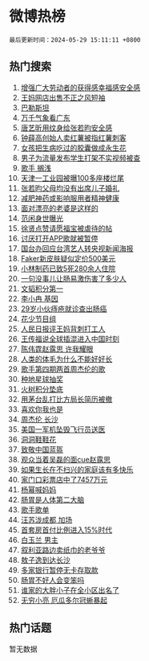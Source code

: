 # 微博热榜

`最后更新时间：2024-05-29 15:11:11 +0800`

## 热门搜索

1. [增强广大劳动者的获得感幸福感安全感](https://m.weibo.cn/search?containerid=100103type%3D1%26t%3D10%26q%3D%23%E5%A2%9E%E5%BC%BA%E5%B9%BF%E5%A4%A7%E5%8A%B3%E5%8A%A8%E8%80%85%E7%9A%84%E8%8E%B7%E5%BE%97%E6%84%9F%E5%B9%B8%E7%A6%8F%E6%84%9F%E5%AE%89%E5%85%A8%E6%84%9F%23&stream_entry_id=51&isnewpage=1&extparam=seat%3D1%26filter_type%3Drealtimehot%26stream_entry_id%3D51%26c_type%3D51%26pos%3D0%26cate%3D10103%26q%3D%2523%25E5%25A2%259E%25E5%25BC%25BA%25E5%25B9%25BF%25E5%25A4%25A7%25E5%258A%25B3%25E5%258A%25A8%25E8%2580%2585%25E7%259A%2584%25E8%258E%25B7%25E5%25BE%2597%25E6%2584%259F%25E5%25B9%25B8%25E7%25A6%258F%25E6%2584%259F%25E5%25AE%2589%25E5%2585%25A8%25E6%2584%259F%2523%26dgr%3D0%26display_time%3D1716966670%26pre_seqid%3D171696667066503448145)
1. [王妈网店出售不正之风短袖](https://m.weibo.cn/search?containerid=100103type%3D1%26t%3D10%26q%3D%23%E7%8E%8B%E5%A6%88%E7%BD%91%E5%BA%97%E5%87%BA%E5%94%AE%E4%B8%8D%E6%AD%A3%E4%B9%8B%E9%A3%8E%E7%9F%AD%E8%A2%96%23&stream_entry_id=31&isnewpage=1&extparam=seat%3D1%26filter_type%3Drealtimehot%26lcate%3D5001%26c_type%3D31%26realpos%3D1%26cate%3D5001%26q%3D%2523%25E7%258E%258B%25E5%25A6%2588%25E7%25BD%2591%25E5%25BA%2597%25E5%2587%25BA%25E5%2594%25AE%25E4%25B8%258D%25E6%25AD%25A3%25E4%25B9%258B%25E9%25A3%258E%25E7%259F%25AD%25E8%25A2%2596%2523%26band_rank%3D1%26stream_entry_id%3D31%26flag%3D2%26dgr%3D0%26pos%3D0%26display_time%3D1716966670%26pre_seqid%3D171696667066503448145)
1. [巴勒斯坦](https://m.weibo.cn/search?containerid=100103type%3D1%26t%3D10%26q%3D%E5%B7%B4%E5%8B%92%E6%96%AF%E5%9D%A6&stream_entry_id=31&isnewpage=1&extparam=seat%3D1%26filter_type%3Drealtimehot%26lcate%3D5001%26c_type%3D31%26realpos%3D2%26cate%3D5001%26q%3D%25E5%25B7%25B4%25E5%258B%2592%25E6%2596%25AF%25E5%259D%25A6%26band_rank%3D2%26stream_entry_id%3D31%26flag%3D1%26dgr%3D0%26pos%3D1%26display_time%3D1716966670%26pre_seqid%3D171696667066503448145)
1. [万千气象看广东](https://m.weibo.cn/search?containerid=100103type%3D1%26t%3D10%26q%3D%23%E4%B8%87%E5%8D%83%E6%B0%94%E8%B1%A1%E7%9C%8B%E5%B9%BF%E4%B8%9C%23&stream_entry_id=31&isnewpage=1&extparam=seat%3D1%26filter_type%3Drealtimehot%26lcate%3D5001%26c_type%3D31%26realpos%3D3%26cate%3D5001%26q%3D%2523%25E4%25B8%2587%25E5%258D%2583%25E6%25B0%2594%25E8%25B1%25A1%25E7%259C%258B%25E5%25B9%25BF%25E4%25B8%259C%2523%26band_rank%3D3%26stream_entry_id%3D31%26flag%3D0%26dgr%3D0%26pos%3D2%26display_time%3D1716966670%26pre_seqid%3D171696667066503448145)
1. [唐艺昕用纹身给张若昀安全感](https://m.weibo.cn/search?containerid=100103type%3D1%26t%3D10%26q%3D%23%E5%94%90%E8%89%BA%E6%98%95%E7%94%A8%E7%BA%B9%E8%BA%AB%E7%BB%99%E5%BC%A0%E8%8B%A5%E6%98%80%E5%AE%89%E5%85%A8%E6%84%9F%23&stream_entry_id=31&isnewpage=1&extparam=seat%3D1%26filter_type%3Drealtimehot%26lcate%3D5001%26c_type%3D31%26realpos%3D4%26cate%3D5001%26q%3D%2523%25E5%2594%2590%25E8%2589%25BA%25E6%2598%2595%25E7%2594%25A8%25E7%25BA%25B9%25E8%25BA%25AB%25E7%25BB%2599%25E5%25BC%25A0%25E8%258B%25A5%25E6%2598%2580%25E5%25AE%2589%25E5%2585%25A8%25E6%2584%259F%2523%26band_rank%3D4%26stream_entry_id%3D31%26flag%3D1%26dgr%3D0%26pos%3D3%26display_time%3D1716966670%26pre_seqid%3D171696667066503448145)
1. [钟薛高创始人卖红薯被指红薯刺客](https://m.weibo.cn/search?containerid=100103type%3D1%26t%3D10%26q%3D%23%E9%92%9F%E8%96%9B%E9%AB%98%E5%88%9B%E5%A7%8B%E4%BA%BA%E5%8D%96%E7%BA%A2%E8%96%AF%E8%A2%AB%E6%8C%87%E7%BA%A2%E8%96%AF%E5%88%BA%E5%AE%A2%23&stream_entry_id=31&isnewpage=1&extparam=seat%3D1%26filter_type%3Drealtimehot%26lcate%3D5001%26c_type%3D31%26realpos%3D5%26cate%3D5001%26q%3D%2523%25E9%2592%259F%25E8%2596%259B%25E9%25AB%2598%25E5%2588%259B%25E5%25A7%258B%25E4%25BA%25BA%25E5%258D%2596%25E7%25BA%25A2%25E8%2596%25AF%25E8%25A2%25AB%25E6%258C%2587%25E7%25BA%25A2%25E8%2596%25AF%25E5%2588%25BA%25E5%25AE%25A2%2523%26band_rank%3D5%26stream_entry_id%3D31%26flag%3D1%26dgr%3D0%26pos%3D4%26display_time%3D1716966670%26pre_seqid%3D171696667066503448145)
1. [女孩把生病吃过的胶囊做成永生花](https://m.weibo.cn/search?containerid=100103type%3D1%26t%3D10%26q%3D%23%E5%A5%B3%E5%AD%A9%E6%8A%8A%E7%94%9F%E7%97%85%E5%90%83%E8%BF%87%E7%9A%84%E8%83%B6%E5%9B%8A%E5%81%9A%E6%88%90%E6%B0%B8%E7%94%9F%E8%8A%B1%23&stream_entry_id=31&isnewpage=1&extparam=seat%3D1%26filter_type%3Drealtimehot%26lcate%3D5001%26c_type%3D31%26realpos%3D6%26cate%3D5001%26q%3D%2523%25E5%25A5%25B3%25E5%25AD%25A9%25E6%258A%258A%25E7%2594%259F%25E7%2597%2585%25E5%2590%2583%25E8%25BF%2587%25E7%259A%2584%25E8%2583%25B6%25E5%259B%258A%25E5%2581%259A%25E6%2588%2590%25E6%25B0%25B8%25E7%2594%259F%25E8%258A%25B1%2523%26band_rank%3D6%26stream_entry_id%3D31%26flag%3D32768%26dgr%3D0%26pos%3D5%26display_time%3D1716966670%26pre_seqid%3D171696667066503448145)
1. [男子为流量发布学生打架不实视频被查](https://m.weibo.cn/search?containerid=100103type%3D1%26t%3D10%26q%3D%23%E7%94%B7%E5%AD%90%E4%B8%BA%E6%B5%81%E9%87%8F%E5%8F%91%E5%B8%83%E5%AD%A6%E7%94%9F%E6%89%93%E6%9E%B6%E4%B8%8D%E5%AE%9E%E8%A7%86%E9%A2%91%E8%A2%AB%E6%9F%A5%23&stream_entry_id=31&isnewpage=1&extparam=seat%3D1%26filter_type%3Drealtimehot%26lcate%3D5001%26c_type%3D31%26cate%3D5001%26q%3D%2523%25E7%2594%25B7%25E5%25AD%2590%25E4%25B8%25BA%25E6%25B5%2581%25E9%2587%258F%25E5%258F%2591%25E5%25B8%2583%25E5%25AD%25A6%25E7%2594%259F%25E6%2589%2593%25E6%259E%25B6%25E4%25B8%258D%25E5%25AE%259E%25E8%25A7%2586%25E9%25A2%2591%25E8%25A2%25AB%25E6%259F%25A5%2523%26band_rank%3D7%26stream_entry_id%3D31%26is_ad_pos%3D1%26dgr%3D0%26adid%3D239903%26pos%3D6%26display_time%3D1716966670%26pre_seqid%3D171696667066503448145)
1. [歌手 搁浅](https://m.weibo.cn/search?containerid=100103type%3D1%26t%3D10%26q%3D%E6%AD%8C%E6%89%8B+%E6%90%81%E6%B5%85&stream_entry_id=31&isnewpage=1&extparam=seat%3D1%26filter_type%3Drealtimehot%26lcate%3D5001%26c_type%3D31%26realpos%3D7%26cate%3D5001%26q%3D%25E6%25AD%258C%25E6%2589%258B%2520%25E6%2590%2581%25E6%25B5%2585%26band_rank%3D7%26stream_entry_id%3D31%26flag%3D2%26dgr%3D0%26pos%3D7%26display_time%3D1716966670%26pre_seqid%3D171696667066503448145)
1. [天津一工业园被曝100多座楼烂尾](https://m.weibo.cn/search?containerid=100103type%3D1%26t%3D10%26q%3D%23%E5%A4%A9%E6%B4%A5%E4%B8%80%E5%B7%A5%E4%B8%9A%E5%9B%AD%E8%A2%AB%E6%9B%9D100%E5%A4%9A%E5%BA%A7%E6%A5%BC%E7%83%82%E5%B0%BE%23&stream_entry_id=31&isnewpage=1&extparam=seat%3D1%26filter_type%3Drealtimehot%26lcate%3D5001%26c_type%3D31%26realpos%3D8%26cate%3D5001%26q%3D%2523%25E5%25A4%25A9%25E6%25B4%25A5%25E4%25B8%2580%25E5%25B7%25A5%25E4%25B8%259A%25E5%259B%25AD%25E8%25A2%25AB%25E6%259B%259D100%25E5%25A4%259A%25E5%25BA%25A7%25E6%25A5%25BC%25E7%2583%2582%25E5%25B0%25BE%2523%26band_rank%3D8%26stream_entry_id%3D31%26flag%3D1%26dgr%3D0%26pos%3D8%26display_time%3D1716966670%26pre_seqid%3D171696667066503448145)
1. [张若昀父母均没有出席儿子婚礼](https://m.weibo.cn/search?containerid=100103type%3D1%26t%3D10%26q%3D%23%E5%BC%A0%E8%8B%A5%E6%98%80%E7%88%B6%E6%AF%8D%E5%9D%87%E6%B2%A1%E6%9C%89%E5%87%BA%E5%B8%AD%E5%84%BF%E5%AD%90%E5%A9%9A%E7%A4%BC%23&stream_entry_id=31&isnewpage=1&extparam=seat%3D1%26filter_type%3Drealtimehot%26lcate%3D5001%26c_type%3D31%26realpos%3D9%26cate%3D5001%26q%3D%2523%25E5%25BC%25A0%25E8%258B%25A5%25E6%2598%2580%25E7%2588%25B6%25E6%25AF%258D%25E5%259D%2587%25E6%25B2%25A1%25E6%259C%2589%25E5%2587%25BA%25E5%25B8%25AD%25E5%2584%25BF%25E5%25AD%2590%25E5%25A9%259A%25E7%25A4%25BC%2523%26band_rank%3D9%26stream_entry_id%3D31%26flag%3D2%26dgr%3D0%26pos%3D9%26display_time%3D1716966670%26pre_seqid%3D171696667066503448145)
1. [减肥神药或影响服用者精神健康](https://m.weibo.cn/search?containerid=100103type%3D1%26t%3D10%26q%3D%23%E5%87%8F%E8%82%A5%E7%A5%9E%E8%8D%AF%E6%88%96%E5%BD%B1%E5%93%8D%E6%9C%8D%E7%94%A8%E8%80%85%E7%B2%BE%E7%A5%9E%E5%81%A5%E5%BA%B7%23&stream_entry_id=31&isnewpage=1&extparam=seat%3D1%26filter_type%3Drealtimehot%26lcate%3D5001%26c_type%3D31%26realpos%3D10%26cate%3D5001%26q%3D%2523%25E5%2587%258F%25E8%2582%25A5%25E7%25A5%259E%25E8%258D%25AF%25E6%2588%2596%25E5%25BD%25B1%25E5%2593%258D%25E6%259C%258D%25E7%2594%25A8%25E8%2580%2585%25E7%25B2%25BE%25E7%25A5%259E%25E5%2581%25A5%25E5%25BA%25B7%2523%26band_rank%3D10%26stream_entry_id%3D31%26flag%3D1%26dgr%3D0%26pos%3D10%26display_time%3D1716966670%26pre_seqid%3D171696667066503448145)
1. [面对漂亮的老婆是这样的](https://m.weibo.cn/search?containerid=100103type%3D1%26t%3D10%26q%3D%E9%9D%A2%E5%AF%B9%E6%BC%82%E4%BA%AE%E7%9A%84%E8%80%81%E5%A9%86%E6%98%AF%E8%BF%99%E6%A0%B7%E7%9A%84&stream_entry_id=31&isnewpage=1&extparam=seat%3D1%26filter_type%3Drealtimehot%26lcate%3D5001%26c_type%3D31%26realpos%3D11%26cate%3D5001%26q%3D%25E9%259D%25A2%25E5%25AF%25B9%25E6%25BC%2582%25E4%25BA%25AE%25E7%259A%2584%25E8%2580%2581%25E5%25A9%2586%25E6%2598%25AF%25E8%25BF%2599%25E6%25A0%25B7%25E7%259A%2584%26band_rank%3D11%26stream_entry_id%3D31%26flag%3D1%26dgr%3D0%26pos%3D11%26display_time%3D1716966670%26pre_seqid%3D171696667066503448145)
1. [范闲身世曝光](https://m.weibo.cn/search?containerid=100103type%3D1%26t%3D10%26q%3D%23%E8%8C%83%E9%97%B2%E8%BA%AB%E4%B8%96%E6%9B%9D%E5%85%89%23&stream_entry_id=31&isnewpage=1&extparam=seat%3D1%26filter_type%3Drealtimehot%26lcate%3D5001%26c_type%3D31%26realpos%3D12%26cate%3D5001%26q%3D%2523%25E8%258C%2583%25E9%2597%25B2%25E8%25BA%25AB%25E4%25B8%2596%25E6%259B%259D%25E5%2585%2589%2523%26band_rank%3D12%26stream_entry_id%3D31%26flag%3D1%26dgr%3D0%26pos%3D12%26display_time%3D1716966670%26pre_seqid%3D171696667066503448145)
1. [徐贤点赞请愿福宝被虐待的帖](https://m.weibo.cn/search?containerid=100103type%3D1%26t%3D10%26q%3D%23%E5%BE%90%E8%B4%A4%E7%82%B9%E8%B5%9E%E8%AF%B7%E6%84%BF%E7%A6%8F%E5%AE%9D%E8%A2%AB%E8%99%90%E5%BE%85%E7%9A%84%E5%B8%96%23&stream_entry_id=31&isnewpage=1&extparam=seat%3D1%26filter_type%3Drealtimehot%26lcate%3D5001%26c_type%3D31%26realpos%3D13%26cate%3D5001%26q%3D%2523%25E5%25BE%2590%25E8%25B4%25A4%25E7%2582%25B9%25E8%25B5%259E%25E8%25AF%25B7%25E6%2584%25BF%25E7%25A6%258F%25E5%25AE%259D%25E8%25A2%25AB%25E8%2599%2590%25E5%25BE%2585%25E7%259A%2584%25E5%25B8%2596%2523%26band_rank%3D13%26stream_entry_id%3D31%26flag%3D0%26dgr%3D0%26pos%3D13%26display_time%3D1716966670%26pre_seqid%3D171696667066503448145)
1. [讨厌打开APP歌就被暂停](https://m.weibo.cn/search?containerid=100103type%3D1%26t%3D10%26q%3D%E8%AE%A8%E5%8E%8C%E6%89%93%E5%BC%80APP%E6%AD%8C%E5%B0%B1%E8%A2%AB%E6%9A%82%E5%81%9C&stream_entry_id=31&isnewpage=1&extparam=seat%3D1%26filter_type%3Drealtimehot%26lcate%3D5001%26c_type%3D31%26realpos%3D14%26cate%3D5001%26q%3D%25E8%25AE%25A8%25E5%258E%258C%25E6%2589%2593%25E5%25BC%2580APP%25E6%25AD%258C%25E5%25B0%25B1%25E8%25A2%25AB%25E6%259A%2582%25E5%2581%259C%26band_rank%3D14%26stream_entry_id%3D31%26flag%3D1%26dgr%3D0%26pos%3D14%26display_time%3D1716966670%26pre_seqid%3D171696667066503448145)
1. [国台办回应台湾艺人转央视新闻海报](https://m.weibo.cn/search?containerid=100103type%3D1%26t%3D10%26q%3D%23%E5%9B%BD%E5%8F%B0%E5%8A%9E%E5%9B%9E%E5%BA%94%E5%8F%B0%E6%B9%BE%E8%89%BA%E4%BA%BA%E8%BD%AC%E5%A4%AE%E8%A7%86%E6%96%B0%E9%97%BB%E6%B5%B7%E6%8A%A5%23&stream_entry_id=31&isnewpage=1&extparam=seat%3D1%26filter_type%3Drealtimehot%26lcate%3D5001%26c_type%3D31%26realpos%3D15%26cate%3D5001%26q%3D%2523%25E5%259B%25BD%25E5%258F%25B0%25E5%258A%259E%25E5%259B%259E%25E5%25BA%2594%25E5%258F%25B0%25E6%25B9%25BE%25E8%2589%25BA%25E4%25BA%25BA%25E8%25BD%25AC%25E5%25A4%25AE%25E8%25A7%2586%25E6%2596%25B0%25E9%2597%25BB%25E6%25B5%25B7%25E6%258A%25A5%2523%26band_rank%3D15%26stream_entry_id%3D31%26flag%3D0%26dgr%3D0%26pos%3D15%26display_time%3D1716966670%26pre_seqid%3D171696667066503448145)
1. [Faker新皮肤疑似定价500美元](https://m.weibo.cn/search?containerid=100103type%3D1%26t%3D10%26q%3D%23Faker%E6%96%B0%E7%9A%AE%E8%82%A4%E7%96%91%E4%BC%BC%E5%AE%9A%E4%BB%B7500%E7%BE%8E%E5%85%83%23&stream_entry_id=31&isnewpage=1&extparam=seat%3D1%26filter_type%3Drealtimehot%26lcate%3D5001%26c_type%3D31%26realpos%3D16%26cate%3D5001%26q%3D%2523Faker%25E6%2596%25B0%25E7%259A%25AE%25E8%2582%25A4%25E7%2596%2591%25E4%25BC%25BC%25E5%25AE%259A%25E4%25BB%25B7500%25E7%25BE%258E%25E5%2585%2583%2523%26band_rank%3D16%26stream_entry_id%3D31%26flag%3D1%26dgr%3D0%26pos%3D16%26display_time%3D1716966670%26pre_seqid%3D171696667066503448145)
1. [小林制药已致5死280余人住院](https://m.weibo.cn/search?containerid=100103type%3D1%26t%3D10%26q%3D%23%E5%B0%8F%E6%9E%97%E5%88%B6%E8%8D%AF%E5%B7%B2%E8%87%B45%E6%AD%BB280%E4%BD%99%E4%BA%BA%E4%BD%8F%E9%99%A2%23&stream_entry_id=31&isnewpage=1&extparam=seat%3D1%26filter_type%3Drealtimehot%26lcate%3D5001%26c_type%3D31%26realpos%3D17%26cate%3D5001%26q%3D%2523%25E5%25B0%258F%25E6%259E%2597%25E5%2588%25B6%25E8%258D%25AF%25E5%25B7%25B2%25E8%2587%25B45%25E6%25AD%25BB280%25E4%25BD%2599%25E4%25BA%25BA%25E4%25BD%258F%25E9%2599%25A2%2523%26band_rank%3D17%26stream_entry_id%3D31%26flag%3D0%26dgr%3D0%26pos%3D17%26display_time%3D1716966670%26pre_seqid%3D171696667066503448145)
1. [一句没事儿让肠易激伤害了多少人](https://m.weibo.cn/search?containerid=100103type%3D1%26t%3D10%26q%3D%23%E4%B8%80%E5%8F%A5%E6%B2%A1%E4%BA%8B%E5%84%BF%E8%AE%A9%E8%82%A0%E6%98%93%E6%BF%80%E4%BC%A4%E5%AE%B3%E4%BA%86%E5%A4%9A%E5%B0%91%E4%BA%BA%23&stream_entry_id=31&isnewpage=1&extparam=seat%3D1%26filter_type%3Drealtimehot%26lcate%3D5001%26c_type%3D31%26realpos%3D18%26cate%3D5001%26q%3D%2523%25E4%25B8%2580%25E5%258F%25A5%25E6%25B2%25A1%25E4%25BA%258B%25E5%2584%25BF%25E8%25AE%25A9%25E8%2582%25A0%25E6%2598%2593%25E6%25BF%2580%25E4%25BC%25A4%25E5%25AE%25B3%25E4%25BA%2586%25E5%25A4%259A%25E5%25B0%2591%25E4%25BA%25BA%2523%26band_rank%3D18%26stream_entry_id%3D31%26flag%3D0%26adid%3D238110%26dgr%3D0%26pos%3D18%26display_time%3D1716966670%26pre_seqid%3D171696667066503448145)
1. [文韬积分第一](https://m.weibo.cn/search?containerid=100103type%3D1%26t%3D10%26q%3D%23%E6%96%87%E9%9F%AC%E7%A7%AF%E5%88%86%E7%AC%AC%E4%B8%80%23&stream_entry_id=31&isnewpage=1&extparam=seat%3D1%26filter_type%3Drealtimehot%26lcate%3D5001%26c_type%3D31%26realpos%3D19%26cate%3D5001%26q%3D%2523%25E6%2596%2587%25E9%259F%25AC%25E7%25A7%25AF%25E5%2588%2586%25E7%25AC%25AC%25E4%25B8%2580%2523%26band_rank%3D19%26stream_entry_id%3D31%26flag%3D0%26dgr%3D0%26pos%3D19%26display_time%3D1716966670%26pre_seqid%3D171696667066503448145)
1. [李小冉 基因](https://m.weibo.cn/search?containerid=100103type%3D1%26t%3D10%26q%3D%E6%9D%8E%E5%B0%8F%E5%86%89+%E5%9F%BA%E5%9B%A0&stream_entry_id=31&isnewpage=1&extparam=seat%3D1%26filter_type%3Drealtimehot%26lcate%3D5001%26c_type%3D31%26realpos%3D20%26cate%3D5001%26q%3D%25E6%259D%258E%25E5%25B0%258F%25E5%2586%2589%2520%25E5%259F%25BA%25E5%259B%25A0%26band_rank%3D20%26stream_entry_id%3D31%26flag%3D2%26dgr%3D0%26pos%3D20%26display_time%3D1716966670%26pre_seqid%3D171696667066503448145)
1. [29岁小伙痔疮就诊查出肠癌](https://m.weibo.cn/search?containerid=100103type%3D1%26t%3D10%26q%3D%2329%E5%B2%81%E5%B0%8F%E4%BC%99%E7%97%94%E7%96%AE%E5%B0%B1%E8%AF%8A%E6%9F%A5%E5%87%BA%E8%82%A0%E7%99%8C%23&stream_entry_id=31&isnewpage=1&extparam=seat%3D1%26filter_type%3Drealtimehot%26lcate%3D5001%26c_type%3D31%26realpos%3D21%26cate%3D5001%26q%3D%252329%25E5%25B2%2581%25E5%25B0%258F%25E4%25BC%2599%25E7%2597%2594%25E7%2596%25AE%25E5%25B0%25B1%25E8%25AF%258A%25E6%259F%25A5%25E5%2587%25BA%25E8%2582%25A0%25E7%2599%258C%2523%26band_rank%3D21%26stream_entry_id%3D31%26flag%3D0%26dgr%3D0%26pos%3D21%26display_time%3D1716966670%26pre_seqid%3D171696667066503448145)
1. [花少节目组](https://m.weibo.cn/search?containerid=100103type%3D1%26t%3D10%26q%3D%E8%8A%B1%E5%B0%91%E8%8A%82%E7%9B%AE%E7%BB%84&stream_entry_id=31&isnewpage=1&extparam=seat%3D1%26filter_type%3Drealtimehot%26lcate%3D5001%26c_type%3D31%26realpos%3D22%26cate%3D5001%26q%3D%25E8%258A%25B1%25E5%25B0%2591%25E8%258A%2582%25E7%259B%25AE%25E7%25BB%2584%26band_rank%3D22%26stream_entry_id%3D31%26flag%3D1%26dgr%3D0%26pos%3D22%26display_time%3D1716966670%26pre_seqid%3D171696667066503448145)
1. [人民日报评王妈背刺打工人](https://m.weibo.cn/search?containerid=100103type%3D1%26t%3D10%26q%3D%23%E4%BA%BA%E6%B0%91%E6%97%A5%E6%8A%A5%E8%AF%84%E7%8E%8B%E5%A6%88%E8%83%8C%E5%88%BA%E6%89%93%E5%B7%A5%E4%BA%BA%23&stream_entry_id=31&isnewpage=1&extparam=seat%3D1%26filter_type%3Drealtimehot%26lcate%3D5001%26c_type%3D31%26realpos%3D23%26cate%3D5001%26q%3D%2523%25E4%25BA%25BA%25E6%25B0%2591%25E6%2597%25A5%25E6%258A%25A5%25E8%25AF%2584%25E7%258E%258B%25E5%25A6%2588%25E8%2583%258C%25E5%2588%25BA%25E6%2589%2593%25E5%25B7%25A5%25E4%25BA%25BA%2523%26band_rank%3D23%26stream_entry_id%3D31%26flag%3D0%26dgr%3D0%26pos%3D23%26display_time%3D1716966670%26pre_seqid%3D171696667066503448145)
1. [王传福说全球插混进入中国时刻](https://m.weibo.cn/search?containerid=100103type%3D1%26t%3D10%26q%3D%23%E7%8E%8B%E4%BC%A0%E7%A6%8F%E8%AF%B4%E5%85%A8%E7%90%83%E6%8F%92%E6%B7%B7%E8%BF%9B%E5%85%A5%E4%B8%AD%E5%9B%BD%E6%97%B6%E5%88%BB%23&stream_entry_id=31&isnewpage=1&extparam=seat%3D1%26filter_type%3Drealtimehot%26lcate%3D5001%26c_type%3D31%26realpos%3D24%26cate%3D5001%26q%3D%2523%25E7%258E%258B%25E4%25BC%25A0%25E7%25A6%258F%25E8%25AF%25B4%25E5%2585%25A8%25E7%2590%2583%25E6%258F%2592%25E6%25B7%25B7%25E8%25BF%259B%25E5%2585%25A5%25E4%25B8%25AD%25E5%259B%25BD%25E6%2597%25B6%25E5%2588%25BB%2523%26band_rank%3D24%26stream_entry_id%3D31%26flag%3D0%26adid%3D239441%26dgr%3D0%26pos%3D24%26display_time%3D1716966670%26pre_seqid%3D171696667066503448145)
1. [陈伟霆赵露思 许我耀眼](https://m.weibo.cn/search?containerid=100103type%3D1%26t%3D10%26q%3D%E9%99%88%E4%BC%9F%E9%9C%86%E8%B5%B5%E9%9C%B2%E6%80%9D+%E8%AE%B8%E6%88%91%E8%80%80%E7%9C%BC&stream_entry_id=31&isnewpage=1&extparam=seat%3D1%26filter_type%3Drealtimehot%26lcate%3D5001%26c_type%3D31%26realpos%3D25%26cate%3D5001%26q%3D%25E9%2599%2588%25E4%25BC%259F%25E9%259C%2586%25E8%25B5%25B5%25E9%259C%25B2%25E6%2580%259D%2520%25E8%25AE%25B8%25E6%2588%2591%25E8%2580%2580%25E7%259C%25BC%26band_rank%3D25%26stream_entry_id%3D31%26flag%3D0%26dgr%3D0%26pos%3D25%26display_time%3D1716966670%26pre_seqid%3D171696667066503448145)
1. [人类的体毛为什么不能好好长](https://m.weibo.cn/search?containerid=100103type%3D1%26t%3D10%26q%3D%23%E4%BA%BA%E7%B1%BB%E7%9A%84%E4%BD%93%E6%AF%9B%E4%B8%BA%E4%BB%80%E4%B9%88%E4%B8%8D%E8%83%BD%E5%A5%BD%E5%A5%BD%E9%95%BF%23&stream_entry_id=31&isnewpage=1&extparam=seat%3D1%26filter_type%3Drealtimehot%26lcate%3D5001%26c_type%3D31%26realpos%3D26%26cate%3D5001%26q%3D%2523%25E4%25BA%25BA%25E7%25B1%25BB%25E7%259A%2584%25E4%25BD%2593%25E6%25AF%259B%25E4%25B8%25BA%25E4%25BB%2580%25E4%25B9%2588%25E4%25B8%258D%25E8%2583%25BD%25E5%25A5%25BD%25E5%25A5%25BD%25E9%2595%25BF%2523%26band_rank%3D26%26stream_entry_id%3D31%26flag%3D1%26dgr%3D0%26pos%3D26%26display_time%3D1716966670%26pre_seqid%3D171696667066503448145)
1. [歌手第四期两首周杰伦的歌](https://m.weibo.cn/search?containerid=100103type%3D1%26t%3D10%26q%3D%23%E6%AD%8C%E6%89%8B%E7%AC%AC%E5%9B%9B%E6%9C%9F%E4%B8%A4%E9%A6%96%E5%91%A8%E6%9D%B0%E4%BC%A6%E7%9A%84%E6%AD%8C%23&stream_entry_id=31&isnewpage=1&extparam=seat%3D1%26filter_type%3Drealtimehot%26lcate%3D5001%26c_type%3D31%26realpos%3D27%26cate%3D5001%26q%3D%2523%25E6%25AD%258C%25E6%2589%258B%25E7%25AC%25AC%25E5%259B%259B%25E6%259C%259F%25E4%25B8%25A4%25E9%25A6%2596%25E5%2591%25A8%25E6%259D%25B0%25E4%25BC%25A6%25E7%259A%2584%25E6%25AD%258C%2523%26band_rank%3D27%26stream_entry_id%3D31%26flag%3D0%26dgr%3D0%26pos%3D27%26display_time%3D1716966670%26pre_seqid%3D171696667066503448145)
1. [种地星球抽奖](https://m.weibo.cn/search?containerid=100103type%3D1%26t%3D10%26q%3D%E7%A7%8D%E5%9C%B0%E6%98%9F%E7%90%83%E6%8A%BD%E5%A5%96&stream_entry_id=31&isnewpage=1&extparam=seat%3D1%26filter_type%3Drealtimehot%26lcate%3D5001%26c_type%3D31%26realpos%3D28%26cate%3D5001%26q%3D%25E7%25A7%258D%25E5%259C%25B0%25E6%2598%259F%25E7%2590%2583%25E6%258A%25BD%25E5%25A5%2596%26band_rank%3D28%26stream_entry_id%3D31%26flag%3D1%26dgr%3D0%26pos%3D28%26display_time%3D1716966670%26pre_seqid%3D171696667066503448145)
1. [火树积分垫底](https://m.weibo.cn/search?containerid=100103type%3D1%26t%3D10%26q%3D%E7%81%AB%E6%A0%91%E7%A7%AF%E5%88%86%E5%9E%AB%E5%BA%95&stream_entry_id=31&isnewpage=1&extparam=seat%3D1%26filter_type%3Drealtimehot%26lcate%3D5001%26c_type%3D31%26realpos%3D29%26cate%3D5001%26q%3D%25E7%2581%25AB%25E6%25A0%2591%25E7%25A7%25AF%25E5%2588%2586%25E5%259E%25AB%25E5%25BA%2595%26band_rank%3D29%26stream_entry_id%3D31%26flag%3D1%26dgr%3D0%26pos%3D29%26display_time%3D1716966670%26pre_seqid%3D171696667066503448145)
1. [用茅台乱打比方局长简历被撤](https://m.weibo.cn/search?containerid=100103type%3D1%26t%3D10%26q%3D%23%E7%94%A8%E8%8C%85%E5%8F%B0%E4%B9%B1%E6%89%93%E6%AF%94%E6%96%B9%E5%B1%80%E9%95%BF%E7%AE%80%E5%8E%86%E8%A2%AB%E6%92%A4%23&stream_entry_id=31&isnewpage=1&extparam=seat%3D1%26filter_type%3Drealtimehot%26lcate%3D5001%26c_type%3D31%26realpos%3D30%26cate%3D5001%26q%3D%2523%25E7%2594%25A8%25E8%258C%2585%25E5%258F%25B0%25E4%25B9%25B1%25E6%2589%2593%25E6%25AF%2594%25E6%2596%25B9%25E5%25B1%2580%25E9%2595%25BF%25E7%25AE%2580%25E5%258E%2586%25E8%25A2%25AB%25E6%2592%25A4%2523%26band_rank%3D30%26stream_entry_id%3D31%26flag%3D0%26dgr%3D0%26pos%3D30%26display_time%3D1716966670%26pre_seqid%3D171696667066503448145)
1. [喜欢你我也是](https://m.weibo.cn/search?containerid=100103type%3D1%26t%3D10%26q%3D%E5%96%9C%E6%AC%A2%E4%BD%A0%E6%88%91%E4%B9%9F%E6%98%AF&stream_entry_id=31&isnewpage=1&extparam=seat%3D1%26filter_type%3Drealtimehot%26lcate%3D5001%26c_type%3D31%26realpos%3D31%26cate%3D5001%26q%3D%25E5%2596%259C%25E6%25AC%25A2%25E4%25BD%25A0%25E6%2588%2591%25E4%25B9%259F%25E6%2598%25AF%26band_rank%3D31%26stream_entry_id%3D31%26flag%3D1%26dgr%3D0%26pos%3D31%26display_time%3D1716966670%26pre_seqid%3D171696667066503448145)
1. [周杰伦 长沙](https://m.weibo.cn/search?containerid=100103type%3D1%26t%3D10%26q%3D%E5%91%A8%E6%9D%B0%E4%BC%A6+%E9%95%BF%E6%B2%99&stream_entry_id=31&isnewpage=1&extparam=seat%3D1%26filter_type%3Drealtimehot%26lcate%3D5001%26c_type%3D31%26realpos%3D32%26cate%3D5001%26q%3D%25E5%2591%25A8%25E6%259D%25B0%25E4%25BC%25A6%2520%25E9%2595%25BF%25E6%25B2%2599%26band_rank%3D32%26stream_entry_id%3D31%26flag%3D1%26dgr%3D0%26pos%3D32%26display_time%3D1716966670%26pre_seqid%3D171696667066503448145)
1. [美国一军机坠毁飞行员送医](https://m.weibo.cn/search?containerid=100103type%3D1%26t%3D10%26q%3D%23%E7%BE%8E%E5%9B%BD%E4%B8%80%E5%86%9B%E6%9C%BA%E5%9D%A0%E6%AF%81%E9%A3%9E%E8%A1%8C%E5%91%98%E9%80%81%E5%8C%BB%23&stream_entry_id=31&isnewpage=1&extparam=seat%3D1%26filter_type%3Drealtimehot%26lcate%3D5001%26c_type%3D31%26realpos%3D33%26cate%3D5001%26q%3D%2523%25E7%25BE%258E%25E5%259B%25BD%25E4%25B8%2580%25E5%2586%259B%25E6%259C%25BA%25E5%259D%25A0%25E6%25AF%2581%25E9%25A3%259E%25E8%25A1%258C%25E5%2591%2598%25E9%2580%2581%25E5%258C%25BB%2523%26band_rank%3D33%26stream_entry_id%3D31%26flag%3D0%26dgr%3D0%26pos%3D33%26display_time%3D1716966670%26pre_seqid%3D171696667066503448145)
1. [洞洞鞋鞋花](https://m.weibo.cn/search?containerid=100103type%3D1%26t%3D10%26q%3D%E6%B4%9E%E6%B4%9E%E9%9E%8B%E9%9E%8B%E8%8A%B1&stream_entry_id=31&isnewpage=1&extparam=seat%3D1%26filter_type%3Drealtimehot%26lcate%3D5001%26c_type%3D31%26realpos%3D34%26cate%3D5001%26q%3D%25E6%25B4%259E%25E6%25B4%259E%25E9%259E%258B%25E9%259E%258B%25E8%258A%25B1%26band_rank%3D34%26stream_entry_id%3D31%26flag%3D0%26dgr%3D0%26pos%3D34%26display_time%3D1716966670%26pre_seqid%3D171696667066503448145)
1. [致敬中国蓝盔](https://m.weibo.cn/search?containerid=100103type%3D1%26t%3D10%26q%3D%23%E8%87%B4%E6%95%AC%E4%B8%AD%E5%9B%BD%E8%93%9D%E7%9B%94%23&stream_entry_id=31&isnewpage=1&extparam=seat%3D1%26filter_type%3Drealtimehot%26lcate%3D5001%26c_type%3D31%26realpos%3D35%26cate%3D5001%26q%3D%2523%25E8%2587%25B4%25E6%2595%25AC%25E4%25B8%25AD%25E5%259B%25BD%25E8%2593%259D%25E7%259B%2594%2523%26band_rank%3D35%26stream_entry_id%3D31%26flag%3D0%26dgr%3D0%26pos%3D35%26display_time%3D1716966670%26pre_seqid%3D171696667066503448145)
1. [观众当着吴磊的面cue赵露思](https://m.weibo.cn/search?containerid=100103type%3D1%26t%3D10%26q%3D%23%E8%A7%82%E4%BC%97%E5%BD%93%E7%9D%80%E5%90%B4%E7%A3%8A%E7%9A%84%E9%9D%A2cue%E8%B5%B5%E9%9C%B2%E6%80%9D%23&stream_entry_id=31&isnewpage=1&extparam=seat%3D1%26filter_type%3Drealtimehot%26lcate%3D5001%26c_type%3D31%26realpos%3D36%26cate%3D5001%26q%3D%2523%25E8%25A7%2582%25E4%25BC%2597%25E5%25BD%2593%25E7%259D%2580%25E5%2590%25B4%25E7%25A3%258A%25E7%259A%2584%25E9%259D%25A2cue%25E8%25B5%25B5%25E9%259C%25B2%25E6%2580%259D%2523%26band_rank%3D36%26stream_entry_id%3D31%26flag%3D1%26dgr%3D0%26pos%3D36%26display_time%3D1716966670%26pre_seqid%3D171696667066503448145)
1. [如果生长在不扫兴的家庭该有多快乐](https://m.weibo.cn/search?containerid=100103type%3D1%26t%3D10%26q%3D%23%E5%A6%82%E6%9E%9C%E7%94%9F%E9%95%BF%E5%9C%A8%E4%B8%8D%E6%89%AB%E5%85%B4%E7%9A%84%E5%AE%B6%E5%BA%AD%E8%AF%A5%E6%9C%89%E5%A4%9A%E5%BF%AB%E4%B9%90%23&stream_entry_id=31&isnewpage=1&extparam=seat%3D1%26filter_type%3Drealtimehot%26lcate%3D5001%26c_type%3D31%26realpos%3D37%26cate%3D5001%26q%3D%2523%25E5%25A6%2582%25E6%259E%259C%25E7%2594%259F%25E9%2595%25BF%25E5%259C%25A8%25E4%25B8%258D%25E6%2589%25AB%25E5%2585%25B4%25E7%259A%2584%25E5%25AE%25B6%25E5%25BA%25AD%25E8%25AF%25A5%25E6%259C%2589%25E5%25A4%259A%25E5%25BF%25AB%25E4%25B9%2590%2523%26band_rank%3D37%26stream_entry_id%3D31%26flag%3D1%26dgr%3D0%26pos%3D37%26display_time%3D1716966670%26pre_seqid%3D171696667066503448145)
1. [家门口彩票店中了7457万元](https://m.weibo.cn/search?containerid=100103type%3D1%26t%3D10%26q%3D%23%E5%AE%B6%E9%97%A8%E5%8F%A3%E5%BD%A9%E7%A5%A8%E5%BA%97%E4%B8%AD%E4%BA%867457%E4%B8%87%E5%85%83%23&stream_entry_id=31&isnewpage=1&extparam=seat%3D1%26filter_type%3Drealtimehot%26lcate%3D5001%26c_type%3D31%26realpos%3D38%26cate%3D5001%26q%3D%2523%25E5%25AE%25B6%25E9%2597%25A8%25E5%258F%25A3%25E5%25BD%25A9%25E7%25A5%25A8%25E5%25BA%2597%25E4%25B8%25AD%25E4%25BA%25867457%25E4%25B8%2587%25E5%2585%2583%2523%26band_rank%3D38%26stream_entry_id%3D31%26flag%3D0%26dgr%3D0%26pos%3D38%26display_time%3D1716966670%26pre_seqid%3D171696667066503448145)
1. [杨幂喊妈妈](https://m.weibo.cn/search?containerid=100103type%3D1%26t%3D10%26q%3D%23%E6%9D%A8%E5%B9%82%E5%96%8A%E5%A6%88%E5%A6%88%23&stream_entry_id=31&isnewpage=1&extparam=seat%3D1%26filter_type%3Drealtimehot%26lcate%3D5001%26c_type%3D31%26realpos%3D39%26cate%3D5001%26q%3D%2523%25E6%259D%25A8%25E5%25B9%2582%25E5%2596%258A%25E5%25A6%2588%25E5%25A6%2588%2523%26band_rank%3D39%26stream_entry_id%3D31%26flag%3D1%26dgr%3D0%26pos%3D39%26display_time%3D1716966670%26pre_seqid%3D171696667066503448145)
1. [肠胃是人体第二大脑](https://m.weibo.cn/search?containerid=100103type%3D1%26t%3D10%26q%3D%23%E8%82%A0%E8%83%83%E6%98%AF%E4%BA%BA%E4%BD%93%E7%AC%AC%E4%BA%8C%E5%A4%A7%E8%84%91%23&stream_entry_id=31&isnewpage=1&extparam=seat%3D1%26filter_type%3Drealtimehot%26lcate%3D5001%26c_type%3D31%26realpos%3D40%26cate%3D5001%26q%3D%2523%25E8%2582%25A0%25E8%2583%2583%25E6%2598%25AF%25E4%25BA%25BA%25E4%25BD%2593%25E7%25AC%25AC%25E4%25BA%258C%25E5%25A4%25A7%25E8%2584%2591%2523%26band_rank%3D40%26stream_entry_id%3D31%26flag%3D0%26dgr%3D0%26pos%3D40%26display_time%3D1716966670%26pre_seqid%3D171696667066503448145)
1. [歌手歌单](https://m.weibo.cn/search?containerid=100103type%3D1%26t%3D10%26q%3D%E6%AD%8C%E6%89%8B%E6%AD%8C%E5%8D%95&stream_entry_id=31&isnewpage=1&extparam=seat%3D1%26filter_type%3Drealtimehot%26lcate%3D5001%26c_type%3D31%26realpos%3D41%26cate%3D5001%26q%3D%25E6%25AD%258C%25E6%2589%258B%25E6%25AD%258C%25E5%258D%2595%26band_rank%3D41%26stream_entry_id%3D31%26flag%3D0%26dgr%3D0%26pos%3D41%26display_time%3D1716966670%26pre_seqid%3D171696667066503448145)
1. [汪苏泷成都 加场](https://m.weibo.cn/search?containerid=100103type%3D1%26t%3D10%26q%3D%E6%B1%AA%E8%8B%8F%E6%B3%B7%E6%88%90%E9%83%BD+%E5%8A%A0%E5%9C%BA&stream_entry_id=31&isnewpage=1&extparam=seat%3D1%26filter_type%3Drealtimehot%26lcate%3D5001%26c_type%3D31%26realpos%3D42%26cate%3D5001%26q%3D%25E6%25B1%25AA%25E8%258B%258F%25E6%25B3%25B7%25E6%2588%2590%25E9%2583%25BD%2520%25E5%258A%25A0%25E5%259C%25BA%26band_rank%3D42%26stream_entry_id%3D31%26flag%3D1%26dgr%3D0%26pos%3D42%26display_time%3D1716966670%26pre_seqid%3D171696667066503448145)
1. [首套房首付比例进入15%时代](https://m.weibo.cn/search?containerid=100103type%3D1%26t%3D10%26q%3D%23%E9%A6%96%E5%A5%97%E6%88%BF%E9%A6%96%E4%BB%98%E6%AF%94%E4%BE%8B%E8%BF%9B%E5%85%A515%25%E6%97%B6%E4%BB%A3%23&stream_entry_id=31&isnewpage=1&extparam=seat%3D1%26filter_type%3Drealtimehot%26lcate%3D5001%26c_type%3D31%26realpos%3D43%26cate%3D5001%26q%3D%2523%25E9%25A6%2596%25E5%25A5%2597%25E6%2588%25BF%25E9%25A6%2596%25E4%25BB%2598%25E6%25AF%2594%25E4%25BE%258B%25E8%25BF%259B%25E5%2585%25A515%2525%25E6%2597%25B6%25E4%25BB%25A3%2523%26band_rank%3D43%26stream_entry_id%3D31%26flag%3D0%26dgr%3D0%26pos%3D43%26display_time%3D1716966670%26pre_seqid%3D171696667066503448145)
1. [白玉兰 男主](https://m.weibo.cn/search?containerid=100103type%3D1%26t%3D10%26q%3D%E7%99%BD%E7%8E%89%E5%85%B0+%E7%94%B7%E4%B8%BB&stream_entry_id=31&isnewpage=1&extparam=seat%3D1%26filter_type%3Drealtimehot%26lcate%3D5001%26c_type%3D31%26realpos%3D44%26cate%3D5001%26q%3D%25E7%2599%25BD%25E7%258E%2589%25E5%2585%25B0%2520%25E7%2594%25B7%25E4%25B8%25BB%26band_rank%3D44%26stream_entry_id%3D31%26flag%3D1%26dgr%3D0%26pos%3D44%26display_time%3D1716966670%26pre_seqid%3D171696667066503448145)
1. [叙利亚路边卖纸巾的老爷爷](https://m.weibo.cn/search?containerid=100103type%3D1%26t%3D10%26q%3D%23%E5%8F%99%E5%88%A9%E4%BA%9A%E8%B7%AF%E8%BE%B9%E5%8D%96%E7%BA%B8%E5%B7%BE%E7%9A%84%E8%80%81%E7%88%B7%E7%88%B7%23&stream_entry_id=31&isnewpage=1&extparam=seat%3D1%26filter_type%3Drealtimehot%26lcate%3D5001%26c_type%3D31%26realpos%3D45%26cate%3D5001%26q%3D%2523%25E5%258F%2599%25E5%2588%25A9%25E4%25BA%259A%25E8%25B7%25AF%25E8%25BE%25B9%25E5%258D%2596%25E7%25BA%25B8%25E5%25B7%25BE%25E7%259A%2584%25E8%2580%2581%25E7%2588%25B7%25E7%2588%25B7%2523%26band_rank%3D45%26stream_entry_id%3D31%26flag%3D1%26dgr%3D0%26pos%3D45%26display_time%3D1716966670%26pre_seqid%3D171696667066503448145)
1. [敖子逸到达长沙](https://m.weibo.cn/search?containerid=100103type%3D1%26t%3D10%26q%3D%23%E6%95%96%E5%AD%90%E9%80%B8%E5%88%B0%E8%BE%BE%E9%95%BF%E6%B2%99%23&stream_entry_id=31&isnewpage=1&extparam=seat%3D1%26filter_type%3Drealtimehot%26lcate%3D5001%26c_type%3D31%26realpos%3D46%26cate%3D5001%26q%3D%2523%25E6%2595%2596%25E5%25AD%2590%25E9%2580%25B8%25E5%2588%25B0%25E8%25BE%25BE%25E9%2595%25BF%25E6%25B2%2599%2523%26band_rank%3D46%26stream_entry_id%3D31%26flag%3D1%26dgr%3D0%26pos%3D46%26display_time%3D1716966670%26pre_seqid%3D171696667066503448145)
1. [多家银行暂停无卡存取款](https://m.weibo.cn/search?containerid=100103type%3D1%26t%3D10%26q%3D%23%E5%A4%9A%E5%AE%B6%E9%93%B6%E8%A1%8C%E6%9A%82%E5%81%9C%E6%97%A0%E5%8D%A1%E5%AD%98%E5%8F%96%E6%AC%BE%23&stream_entry_id=31&isnewpage=1&extparam=seat%3D1%26filter_type%3Drealtimehot%26lcate%3D5001%26c_type%3D31%26realpos%3D47%26cate%3D5001%26q%3D%2523%25E5%25A4%259A%25E5%25AE%25B6%25E9%2593%25B6%25E8%25A1%258C%25E6%259A%2582%25E5%2581%259C%25E6%2597%25A0%25E5%258D%25A1%25E5%25AD%2598%25E5%258F%2596%25E6%25AC%25BE%2523%26band_rank%3D47%26stream_entry_id%3D31%26flag%3D0%26dgr%3D0%26pos%3D47%26display_time%3D1716966670%26pre_seqid%3D171696667066503448145)
1. [肠胃不好人会变笨吗](https://m.weibo.cn/search?containerid=100103type%3D1%26t%3D10%26q%3D%23%E8%82%A0%E8%83%83%E4%B8%8D%E5%A5%BD%E4%BA%BA%E4%BC%9A%E5%8F%98%E7%AC%A8%E5%90%97%23&stream_entry_id=31&isnewpage=1&extparam=seat%3D1%26filter_type%3Drealtimehot%26lcate%3D5001%26c_type%3D31%26realpos%3D48%26cate%3D5001%26q%3D%2523%25E8%2582%25A0%25E8%2583%2583%25E4%25B8%258D%25E5%25A5%25BD%25E4%25BA%25BA%25E4%25BC%259A%25E5%258F%2598%25E7%25AC%25A8%25E5%2590%2597%2523%26band_rank%3D48%26stream_entry_id%3D31%26flag%3D0%26dgr%3D0%26pos%3D48%26display_time%3D1716966670%26pre_seqid%3D171696667066503448145)
1. [谁家的大胖小子在全小区出名了](https://m.weibo.cn/search?containerid=100103type%3D1%26t%3D10%26q%3D%23%E8%B0%81%E5%AE%B6%E7%9A%84%E5%A4%A7%E8%83%96%E5%B0%8F%E5%AD%90%E5%9C%A8%E5%85%A8%E5%B0%8F%E5%8C%BA%E5%87%BA%E5%90%8D%E4%BA%86%23&stream_entry_id=31&isnewpage=1&extparam=seat%3D1%26filter_type%3Drealtimehot%26lcate%3D5001%26c_type%3D31%26realpos%3D49%26cate%3D5001%26q%3D%2523%25E8%25B0%2581%25E5%25AE%25B6%25E7%259A%2584%25E5%25A4%25A7%25E8%2583%2596%25E5%25B0%258F%25E5%25AD%2590%25E5%259C%25A8%25E5%2585%25A8%25E5%25B0%258F%25E5%258C%25BA%25E5%2587%25BA%25E5%2590%258D%25E4%25BA%2586%2523%26band_rank%3D49%26stream_entry_id%3D31%26flag%3D1%26dgr%3D0%26pos%3D49%26display_time%3D1716966670%26pre_seqid%3D171696667066503448145)
1. [无穷小亮 厄瓜多尔冠蜥暴起](https://m.weibo.cn/search?containerid=100103type%3D1%26t%3D10%26q%3D%E6%97%A0%E7%A9%B7%E5%B0%8F%E4%BA%AE+%E5%8E%84%E7%93%9C%E5%A4%9A%E5%B0%94%E5%86%A0%E8%9C%A5%E6%9A%B4%E8%B5%B7&stream_entry_id=31&isnewpage=1&extparam=seat%3D1%26filter_type%3Drealtimehot%26lcate%3D5001%26c_type%3D31%26realpos%3D50%26cate%3D5001%26q%3D%25E6%2597%25A0%25E7%25A9%25B7%25E5%25B0%258F%25E4%25BA%25AE%2520%25E5%258E%2584%25E7%2593%259C%25E5%25A4%259A%25E5%25B0%2594%25E5%2586%25A0%25E8%259C%25A5%25E6%259A%25B4%25E8%25B5%25B7%26band_rank%3D50%26stream_entry_id%3D31%26flag%3D1%26dgr%3D0%26pos%3D50%26display_time%3D1716966670%26pre_seqid%3D171696667066503448145)

## 热门话题

暂无数据
